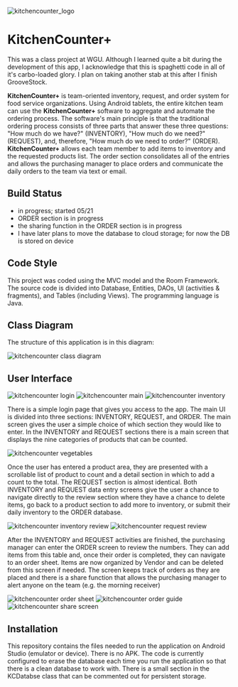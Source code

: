 
![kitchencounter_logo](images/kc+_logo.png) 
# KitchenCounter+
This was a class project at WGU. Although I learned quite a bit during the 
development of this app, I acknowledge that this is spaghetti code in all of it's carbo-loaded
glory. I plan on taking another stab at this after I finish GrooveStock. 

**KitchenCounter+** is team-oriented inventory, request, and order system for food service 
organizations. Using Android tablets, the entire kitchen team can use 
the **KitchenCounter+** software to aggregate and automate the ordering 
process. The software's main principle is that the traditional ordering 
process consists of three parts that answer these three questions: 
"How much do we have?" (INVENTORY), "How much do we need?" (REQUEST), and, 
therefore, "How much do we need to order?" (ORDER). **KitchenCounter+** 
allows each team member to add items to inventory and the requested products 
list. The order section consolidates all of the entries and allows the 
purchasing manager to place orders and communicate the daily orders to the 
team via text or email.

## Build Status
- in progress; started 05/21
- ORDER section is in progress
- the sharing function in the ORDER section is in progress
- I have later plans to move the database to cloud storage; for now the DB is stored on device

## Code Style
This project was coded using the MVC model and the Room Framework. The 
source code is divided into Database, Entities, DAOs, UI (activities & fragments),
and Tables (including Views). The programming language is Java.

## Class Diagram
The structure of this application is in this diagram:

![kitchencounter class diagram](images/kc_classdiagram.png)

## User Interface
![kitchencounter login](images/kc_login.png)  ![kitchencounter main](images/kc_main.png)  ![kitchencounter inventory](images/kc_inventory.png)

There is a simple login page that gives you access to the app. The main UI is divided into 
three sections: INVENTORY, REQUEST, and ORDER. The main screen gives the user a simple choice
of which section they would like to enter. In the INVENTORY and REQUEST sections there is a 
main screen that displays the nine categories of products that can be counted. 

![kitchencounter vegetables](images/kc_vegetable.png)

Once the user has entered a product area, they are presented with a scrollable list of product
to count and a detail section in which to add a count to the total. The REQUEST section is
almost identical. Both INVENTORY and REQUEST data entry screens give the user a chance to 
navigate directly to the review section where they have a chance to delete items, go back to a 
product section to add more to inventory, or submit their daily inventory to the ORDER database.

![kitchencounter inventory review](images/kc_inv_review.png) ![kitchencounter request review](images/kc_req_review.png)

After the INVENTORY and REQUEST activities are finished, the purchasing manager can enter the ORDER 
screen to review the numbers. They can add items from this table and, once their order is completed,
they can navigate to an order sheet. Items are now organized by Vendor and can be deleted from this screen 
if needed. The screen keeps track of orders as they are placed and there is a share function that
allows the purchasing manager to alert anyone on the team (e.g. the morning receiver)

![kitchencounter order sheet](images/kc_order.png) ![kitchencounter order guide](images/kc_ordersheet.png) ![kitchencounter share screen](images/kc_share.png)

## Installation
This repository contains the files needed to run the application on Android Studio (emulator or device). There
is no APK. The code is currently configured to erase the database each time you run the application so that 
there is a clean database to work with. There is a small section in the KCDatabse class that can be
commented out for persistent storage.




